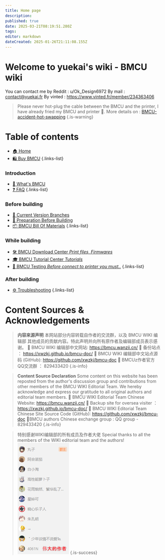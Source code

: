 ```yaml
---
title: Home page
description: 
published: true
date: 2025-03-21T08:19:51.280Z
tags: 
editor: markdown
dateCreated: 2025-01-26T21:11:08.155Z
---
```


# Welcome to yuekai's wiki - BMCU wiki

You can contact me by
Reddit : u/Ok_Design6972
By mail : contact@yuekai.fr
By vinted : https://www.vinted.fr/member/234363406

> Please never hot-plug the cable between the BMCU and the printer, I have already fried my BMCU and printer 🥶. More details on : [BMCU-accident-hot-swapping](/BMCU/BMCU-accident-hot-swapping)
{.is-warning}

# Table of contents

- [🏠 Home](/home)
- [🛍️ Buy BMCU](/BMCU/buy_bmcu)
{.links-list}

### Introduction
- [📖 What's BMCU](/BMCU)
- [❓ FAQ](/BMCU/faq)
{.links-list}

### Before building
- [🌿 Current Version Branches](/BMCU/bmcu_branches)
- [📝 Preparation Before Building](/BMCU/preparation_before_building)
- [📦 BMCU Bill Of Materials](/BMCU/BMCU_bill_of_materials)
{.links-list}

### While building
- [🛠️ BMCU Download Center *Print files, Firmwares*](/BMCU/BMCU_Download_Center)
- [🎓 BMCU Tutorial Center *Tutorials*](/BMCU/BMCU_Tutorial_Center)
- [🔬 BMCU Testing *Before connect to printer you must..*](/BMCU/BMCU_testing)
{.links-list}

### After building
- [⚙️ Troubleshooting](/BMCU/troubleshooting)
{.links-list}


# Content Sources & Acknowledgements

> **内容来源声明**
>本网站部分内容转载自作者的交流群，以及 BMCU WIKI 编辑部 其他成员的贡献内容。特此声明并向所有原作者及编辑部成员表示感谢。
>📌 BMCU WIKI 编辑部中文网站: https://bmcu.wanzii.cn/
>📌 备份站点 ： https://xwzkj.github.io/bmcu-doc/
>📌 BMCU WIKI 编辑部中文站点源码 (GitHub): https://github.com/xwzkj/bmcu-doc
>📌 BMCUz作者官方QQ交流群 ： 829433420
{.is-info}

> **Content Source Declaration**
>Some content on this website has been reposted from the author's discussion group and contributions from other members of the BMCU WIKI Editorial Team. We hereby acknowledge and express our gratitude to all original authors and editorial team members.
>📌 BMCU WIKI Editorial Team Chinese Website: https://bmcu.wanzii.cn/
>📌 Backup site for oversea visiter ： https://xwzkj.github.io/bmcu-doc/
>📌 BMCU WIKI Editorial Team Chinese Site Source Code (GitHub): https://github.com/xwzkj/bmcu-doc
>📌BMCU authors Chinese exchange group : QQ group - 829433420
{.is-info}

> 特别感谢WIKI编辑部的所有成员及作者大佬
> Special thanks to all the members of the WIKI editorial team and the authors!
>![wiki编辑部.png](/wiki编辑部.png)
{.is-success}

